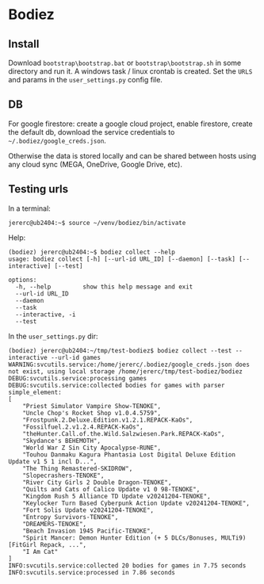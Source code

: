 Bodiez
======


Install
-------

Download `bootstrap\bootstrap.bat` or `bootstrap\bootstrap.sh` in some directory and run it.
A windows task / linux crontab is created.
Set the `URLS` and params in the `user_settings.py` config file.


DB
--

For google firestore: create a google cloud project, enable firestore, create the default db, download the service credentials to `~/.bodiez/google_creds.json`.

Otherwise the data is stored locally and can be shared between hosts using any cloud sync (MEGA, OneDrive, Google Drive, etc).


Testing urls
------------

In a terminal:

```
jererc@ub2404:~$ source ~/venv/bodiez/bin/activate
```

Help:

```
(bodiez) jererc@ub2404:~$ bodiez collect --help
usage: bodiez collect [-h] [--url-id URL_ID] [--daemon] [--task] [--interactive] [--test]

options:
  -h, --help         show this help message and exit
  --url-id URL_ID
  --daemon
  --task
  --interactive, -i
  --test
```

In the `user_settings.py` dir:

```
(bodiez) jererc@ub2404:~/tmp/test-bodiez$ bodiez collect --test --interactive --url-id games
WARNING:svcutils.service:/home/jererc/.bodiez/google_creds.json does not exist, using local storage /home/jererc/tmp/test-bodiez/bodiez
DEBUG:svcutils.service:processing games
DEBUG:svcutils.service:collected bodies for games with parser simple_element:
[
    "Priest Simulator Vampire Show-TENOKE",
    "Uncle Chop's Rocket Shop v1.0.4.5759",
    "Frostpunk.2.Deluxe.Edition.v1.2.1.REPACK-KaOs",
    "Fossilfuel.2.v1.2.4.REPACK-KaOs",
    "theHunter.Call.of.the.Wild.Salzwiesen.Park.REPACK-KaOs",
    "Skydance's BEHEMOTH",
    "World War Z Sin City Apocalypse-RUNE",
    "Touhou Danmaku Kagura Phantasia Lost Digital Deluxe Edition Update v1 5 1 incl D...",
    "The Thing Remastered-SKIDROW",
    "Slopecrashers-TENOKE",
    "River City Girls 2 Double Dragon-TENOKE",
    "Quilts and Cats of Calico Update v1 0 98-TENOKE",
    "Kingdom Rush 5 Alliance TD Update v20241204-TENOKE",
    "Keylocker Turn Based Cyberpunk Action Update v20241204-TENOKE",
    "Fort Solis Update v20241204-TENOKE",
    "Entropy Survivors-TENOKE",
    "DREAMERS-TENOKE",
    "Beach Invasion 1945 Pacific-TENOKE",
    "Spirit Mancer: Demon Hunter Edition (+ 5 DLCs/Bonuses, MULTi9) [FitGirl Repack, ...",
    "I Am Cat"
]
INFO:svcutils.service:collected 20 bodies for games in 7.75 seconds
INFO:svcutils.service:processed in 7.86 seconds
```
